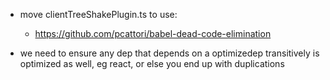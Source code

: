 - move clientTreeShakePlugin.ts to use:
  - https://github.com/pcattori/babel-dead-code-elimination

- we need to ensure any dep that depends on a optimizedep transitively is optimized as well, eg react, or else you end up with duplications

